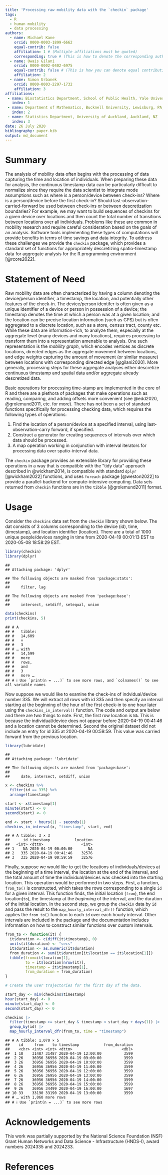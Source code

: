 ```yaml
---
title: 'Processing raw mobility data with the `checkin` package'
tags:
  - R
  - human mobility
  - data processing
authors:
  - name: Michael Kane
    orcid: 0000-0003-1899-6662
    equal-contrib: false
    affiliation: 1 # (Multiple affiliations must be quoted)
    corresponding: true # (This is how to denote the corresponding author)
  - name: Owais Gilani
    orcid: 0000-0002-0402-6975 
    equal-contrib: false # (This is how you can denote equal contributions between multiple authors)
    affiliation: 2
  - name: Simon Urbanek
    orcid: 0000-0003-2297-1732 
    affiliation: 3
affiliations:
 - name: Biostatistics Department, School of Public Health, Yale University, New Haven, CT, USA
   index: 1
 - name: Department of Mathematics, Bucknell University, Lewisburg, PA, USA
   index: 2
 - name: Statistics Department, University of Auckland, Auckland, NZ
   index: 3
date: 26 July 2020
bibliography: paper.bib
output: md_document
---
```





# Summary

The analysis of mobility data often begins with the processing of data capturing the time and location of individuals. When preparing these data for analysis, the continuous timestamp data can be particularly difficult to normalize since they require the data scientist to integrate mode assumptions such as where is a person/device between check-ins? Where is a person/device before the first check-in? Should last-observation-carried-forward be used between check-ins or between descretization boundaries? For example, we may want to build sequences of checkins for a given device over locations and then count the total number of transitions between locations over all individuals.  Problems like these are common in mobility research and require careful consideration based on the goals of an analysis. Software tools implementing these types of computations will provide benefits in terms of time savings and data integrity. To address these challenges we provide the `checkin` package, which provides a standard set of functions for appropriately descretizing spatio-timestamp data for aggregate analysis for the R programming environment [@rcore2022].


# Statement of Need

Raw mobility data are often characterized by having a column denoting the device/person identifier, a timestamp, the location, and potentially other features of the check-in. The device/person identifer is often given as a unique identifier of a device or person in possession of a device; the timestamp denotes the time at which a person was at a given location; and the location can be precise location information (such as GPS) but is often aggregated to a discrete location, such as a store, census tract, county etc. While these data are information-rich, to analyze them, especially at the aggregate level (many devices and many locations), requires processing to transform them into a representation amenable to analysis. One such representation is the _mobility graph_, which encodes vertices as discrete locations, directed edges as the aggregate movement between locations, and edge weights capturing the amount of movement (or similar measure) between locations with corresponding directed edge [@gilani2020]. More generally, processing steps for these aggregate analyses either descretize continuous timestamp and spatial data and/or aggregate already descretized data. 

Basic operations for processing time-stamp are implemented in the core of R and there are a plethora of packages that make operations such as reading, comparing, and adding offsets more convenient (see @edd2020, @grolemund2011, etc. for more). There has not been a set of standard functions specifically for processing checking data, which requires the following types of operations:

1. Find the location of a person/device at a specified interval, using last-observation-carry forward, if specified.
2. Construct a generator for creating sequences of intervals over which data should be processed.
3. A map operation working in conjunction with interval iterators for processing data over spatio-interval data.

The `checkin` package provides an extensible library for providing these operations in a way that is compatible with the "tidy data" approach described in @wickham2014, is compatible with standard `dplyr` [@wickham2022] functions, and uses `foreach` package [@weston2022] to provide a parallel-backend for compute-intensive computing. Data sets returned from `checkin` functions are in the `tibble` [@grolemund2011] format.


# Usage

Consider the `checkins` data set from the `checkin` library shown below. The dat consists of 3 columns corresponding to the device (id), time, (timestamp), and location identifier (location). There are a total of 
1000 unique people/devices ranging in time from 2020-04-19 00:01:13 EST to 2020-05-08 18:58:29 EST.


```r
library(checkin)
library(dplyr)
```

```
## 
## Attaching package: 'dplyr'
```

```
## The following objects are masked from 'package:stats':
## 
##     filter, lag
```

```
## The following objects are masked from 'package:base':
## 
##     intersect, setdiff, setequal, union
```

```r
data(checkins)
print(checkins, 5)
```

```
## # A
## #   tibble:
## #   14,609
## #   ×
## #   3
## # … with
## #   14,599
## #   more
## #   rows,
## #   and
## #   3
## #   more …
## # ℹ Use `print(n = ...)` to see more rows, and `colnames()` to see all variable names
```

Now suppose we would like to examine the check-ins of indvidual/device number 335. We will extract all rows with id 335 and then specify an interval starting at the beginning of the hour of the first check-in to one hour later using the `checkins_in_interval()` function. The code and output are below and there are two things to note. First, the first row location is `NA`. This is because the individual/device does not appear before 2020-04-19 00:41:46 and a location cannot be determined. Second the original dataset did not include an entry for id 335 at 2020-04-19 00:59:59. This value was carried forward from the previous location.


```r
library(lubridate)
```

```
## 
## Attaching package: 'lubridate'
```

```
## The following objects are masked from 'package:base':
## 
##     date, intersect, setdiff, union
```

```r
x <- checkins %>%
  filter(id == 335) %>%
  arrange(timestamp)

start <- x$timestamp[1]
minute(start) <- 0
second(start) <- 0

end <- start + hours(1) - seconds(1)
checkins_in_interval(x, "timestamp", start, end)
```

```
## # A tibble: 3 × 3
##      id timestamp           location
##   <int> <dttm>                 <int>
## 1    NA 2020-04-19 00:00:00       NA
## 2   335 2020-04-19 00:41:46    32576
## 3   335 2020-04-19 00:59:59    32576
```
Finally, suppose we would like to get the locations of individuals/devices at the beginning of a time interval, the location at the end of the interval, and the total amount of time the individual/devices was checked into the starting location. This operation would be performed in two steps. First, a function, `from_to()` is constructed, which takes the rows corresponding to a single `id` for a given interval. This function finds, the initial location (`from`), the end location(`to`), the timestamp at the _beginning_ of the interval, and the duration of the initial location. In the second step, we group the `checkin` data by `id` and pass the result to the `map_hourly_interval_dfr()` function, which applies the `from_to()` function to each `id` over each hourly interval. Other intervals are included in the package and the documentation includes information on how to construct similar functions over custom intervals.


```r
from_to <- function(it) {
  it$duration <- c(diff(it$timestamp), 0)
  units(it$duration) <- "secs"
  it$duration <- as.numeric(it$duration)
  from_duration <- sum(it$duration[it$location == it$location[1]])
  tibble(from=it$location[1],
         to = it$location[nrow(it)],
         timestamp = it$timestamp[1],
         from_duration = from_duration)
}

# Create the user trajectories for the first day of the data.

start_day <- min(checkins$timestamp)
hour(start_day) <- 0
minute(start_day) <- 0
second(start_day) <- 0

checkins |>
  filter(timestamp >= start_day & timestamp < start_day + days(1)) |>
  group_by(id) |>
  map_hourly_interval_dfr(from_to, time = "timestamp") 
```

```
## # A tibble: 1,070 × 5
##    id     from    to timestamp           from_duration
##    <chr> <int> <int> <dttm>                      <dbl>
##  1 18    31487 31487 2020-04-19 12:00:00          3599
##  2 26    36956 36956 2020-04-19 09:00:00          3599
##  3 26    36956 36956 2020-04-19 10:00:00          3599
##  4 26    36956 36956 2020-04-19 11:00:00          3599
##  5 26    36956 36956 2020-04-19 12:00:00          3599
##  6 26    36956 36956 2020-04-19 13:00:00          3599
##  7 26    36956 36956 2020-04-19 14:00:00          3599
##  8 26    36956 36956 2020-04-19 15:00:00          3599
##  9 26    36956 34499 2020-04-19 16:00:00          1697
## 10 33    33190 33190 2020-04-19 13:00:00          3599
## # … with 1,060 more rows
## # ℹ Use `print(n = ...)` to see more rows
```

# Acknowledgements

This work was partially supported by the National Science Foundation (NSF) Grant Human Networks and Data Science - Infrastructure (HNDS-I), award numbers 2024335 and 2024233.

# References
